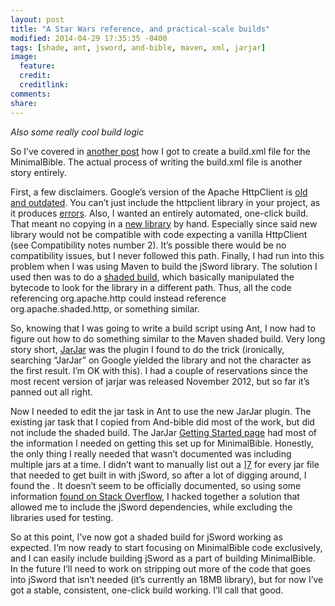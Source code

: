 ```yaml
---
layout: post
title: "A Star Wars reference, and practical-scale builds"
modified: 2014-04-29 17:35:35 -0400
tags: [shade, ant, jsword, and-bible, maven, xml, jarjar]
image:
  feature: 
  credit: 
  creditlink: 
comments: 
share: 
---
```


_Also some really cool build logic_

So I’ve covered in [another post][1] how I got to create a build.xml file for the MinimalBible. The actual process of writing the build.xml file is another story entirely.

First, a few disclaimers. Google’s version of the Apache HttpClient is [old and outdated][2]. You can’t just include the httpclient library in your project, as it produces [errors][3]. Also, I wanted an entirely automated, one-click build. That meant no copying in a [new library][2] by hand. Especially since said new library would not be compatible with code expecting a vanilla HttpClient (see Compatibility notes number 2). It’s possible there would be no compatibility issues, but I never followed this path. Finally, I had run into this problem when I was using Maven to build the jSword library. The solution I used then was to do a [shaded build][4], which basically manipulated the bytecode to look for the library in a different path. Thus, all the code referencing org.apache.http could instead reference org.apache.shaded.http, or something similar.

So, knowing that I was going to write a build script using Ant, I now had to figure out how to do something similar to the Maven shaded build. Very long story short, [JarJar][5] was the plugin I found to do the trick (ironically, searching “JarJar” on Google yielded the library and not the character as the first result. I’m OK with this). I had a couple of reservations since the most recent version of jarjar was released November 2012, but so far it’s panned out all right.

Now I needed to edit the jar task in Ant to use the new JarJar plugin. The existing jar task that I copied from And-bible did most of the work, but did not include the shaded build. The JarJar [Getting Started page][6] had most of the information I needed on getting this set up for MinimalBible. Honestly, the only thing I really needed that wasn’t documented was including multiple jars at a time. I didn’t want to manually list out a ][7] for every jar file that needed to get built in with jSword, so after a lot of digging around, I found the . It doesn’t seem to be officially documented, so using some information [found on Stack Overflow][8], I hacked together a solution that allowed me to include the jSword dependencies, while excluding the libraries used for testing.

So at this point, I’ve now got a shaded build for jSword working as expected. I’m now ready to start focusing on MinimalBible code exclusively, and I can easily include building jSword as a part of building MinimalBible. In the future I’ll need to work on stripping out more of the code that goes into jSword that isn’t needed (it’s currently an 18MB library), but for now I’ve got a stable, consistent, one-click build working. I’ll call that good.

[1]: http://minimalbible.blogspot.com/2014/04/xml-is-terrible-programming-language.html
[2]: https://hc.apache.org/httpcomponents-client-4.3.x/android-port.html
[3]: http://stackoverflow.com/questions/19836012/how-to-override-android-api-class-with-a-class-available-in-added-jar
[4]: http://maven.apache.org/plugins/maven-shade-plugin/
[5]: http://code.google.com/p/jarjar/
[6]: http://code.google.com/p/jarjar/wiki/GettingStarted
[7]: http://ant.apache.org/manual/Types/zipfileset.html
[8]: http://stackoverflow.com/questions/1821803/creating-a-bundle-jar-with-ant 
